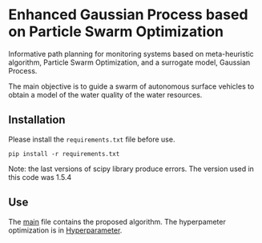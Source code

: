 # Enhanced Gaussian Process based on Particle Swarm Optimization

Informative path planning for monitoring systems based on meta-heuristic algorithm, Particle Swarm Optimization, and a surrogate model, Gaussian Process.

The main objective is to guide a swarm of autonomous surface vehicles to obtain a model of the water quality of the water resources.

## Installation

Please install the ```requirements.txt``` file before use.

```
pip install -r requirements.txt
```

Note: the last versions of scipy library produce errors. The version used in this code was 1.5.4

## Use

The [main](main.py) file contains the proposed algorithm. The hyperpameter optimization is in [Hyperparameter](Hyperparameter/hyper_opt.py).

